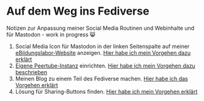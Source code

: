 # Auf dem Weg ins Fediverse
Notizen zur Anpassung meiner Social Media Routinen und Webinhalte und für Mastodon - work in progress 😸

1. Social Media Icon für Mastodon in der linken Seitenspalte auf meiner [eBildungslabor-Website](https://ebildungslabor.de) anzeigen. [Hier habe ich mein Vorgehen dazu erklärt](https://ebildungslabor.github.io/mastodon/icon-menu.html) 
2. [Eigene Peertube-Instanz](https://ebildungslabor.video) einrichten.  [Hier habe ich mein Vorgehen dazu beschrieben](https://ebildungslabor.github.io/mastodon/peertube.html)
3. Meinen Blog zu einem Teil des Fediverse machen. [Hier habe ich das Vorgehen erklärt](https://ebildungslabor.github.io/mastodon/blog.html)
4. Lösung für Sharing-Buttons finden. [Hier habe ich mein Vorgehen erklärt](https://ebildungslabor.github.io/mastodon/sharing.html)
